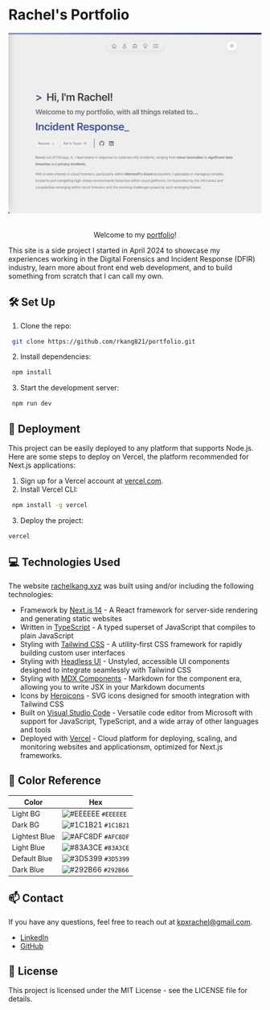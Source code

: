# Rachel's Portfolio

<div align="center">
  <img src="public/images/ReadMe_home.png" alt="Home"/>
</div>
<br />
<p align="center"> Welcome to my <a href="https://www.rachelk.xyz">portfolio</a>! </p>
<p>This site is a side project I started in April 2024 to showcase my experiences working in the Digital Forensics and Incident Response (DFIR) industry, learn more about front end web development, and to build something from scratch that I can call my own.</p>

## 🛠️ Set Up

1. Clone the repo:

```sh
 git clone https://github.com/rkang821/portfolio.git
```

2. Install dependencies:

```sh
 npm install
```

3. Start the development server:

```sh
 npm run dev
```

## 🚀 Deployment

This project can be easily deployed to any platform that supports Node.js. Here are some steps to deploy on Vercel, the platform recommended for Next.js applications:

1. Sign up for a Vercel account at <a href="https://vercel.com/" target="_blank" rel="noreferrer noopener"> vercel.com</a>.
2. Install Vercel CLI:

```sh
 npm install -g vercel
```

3. Deploy the project:

```sh
vercel
```

## 💻 Technologies Used

The website <a href="https://rachelkang.xyz/" target="_blank">rachelkang.xyz</a> was built using and/or including the following technologies:<br/>

<ul>
    <li> Framework by <a href="https://nextjs.org/" target="_blank" rel="noreferrer noopener">Next.js 14</a> - A React framework for server-side rendering and generating static websites</li>
    <li> Written in <a href="https://www.typescriptlang.org/" target="_blank" rel="noreferrer noopener">TypeScript</a> - A typed superset of JavaScript that compiles to plain JavaScript</li>
    <li> Styling with <a href="https://tailwindcss.com/" target="_blank" rel="noreferrer noopener">Tailwind CSS</a> - A utility-first CSS framework for rapidly building custom user interfaces</li>
    <li> Styling with <a href="https://headlessui.com/" target="_blank" rel="noreferrer noopener">Headless UI</a> - Unstyled, accessible UI components designed to integrate seamlessly with Tailwind CSS</li>
    <li> Styling with <a href="https://mdxjs.com/" target="_blank" rel="noreferrer noopener">MDX Components</a> - Markdown for the component era, allowing you to write JSX in your Markdown documents</li>
    <li> Icons by <a href="https://heroicons.com/" target="_blank" rel="noreferrer noopener">Heroicons</a> - SVG icons designed for smooth integration with Tailwind CSS</li>
    <li> Built on <a href="https://code.visualstudio.com/" target="_blank" rel="noreferrer noopener">Visual Studio Code</a> - Versatile code editor from Microsoft with support for JavaScript, TypeScript, and a wide array of other languages and tools</li>
    <li> Deployed with <a href="https://vercel.com/" target="_blank" rel="noreferrer noopener">Vercel</a> - Cloud platform for deploying, scaling, and monitoring websites and applicationsm, optimized for Next.js frameworks.</li>
</ul>

## 🎨 Color Reference

| Color         | Hex                                                                |
| ------------- | ------------------------------------------------------------------ |
| Light BG      | ![#EEEEEE](https://via.placeholder.com/10/eeeeee?text=+) `#EEEEEE` |
| Dark BG       | ![#1C1B21](https://via.placeholder.com/10/1c1b21?text=+) `#1C1B21` |
| Lightest Blue | ![#AFC8DF](https://via.placeholder.com/10/afc8df?text=+) `#AFC8DF` |
| Light Blue    | ![#83A3CE](https://via.placeholder.com/10/83a3ce?text=+) `#83A3CE` |
| Default Blue  | ![#3D5399](https://via.placeholder.com/10/3d5399?text=+) `#3D5399` |
| Dark Blue     | ![#292B66](https://via.placeholder.com/10/292b66?text=+) `#292B66` |

## 📫 Contact

If you have any questions, feel free to reach out at kpxrachel@gmail.com.

<ul>
  <li> <a href="https://www.linkedin.com/in/rkang821/" target="_blank" rel="noreferrer noopener"> LinkedIn </a> 
  <li> <a href="https://github.com/rkang821" target="_blank" rel="noreferrer noopener"> GitHub </a> 
</ul>

## 📄 License

This project is licensed under the MIT License - see the LICENSE file for details.
